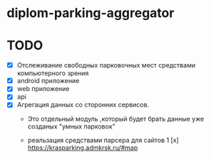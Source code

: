 # diplom-parking-aggregator
 

# TODO
- [x] Отслеживание свободных парковочных мест средствами компьютерного зрения
- [x] android приложение
- [x] web приложение
- [x] api
- [x] Агрегация данных со сторонних сервисов.
    * Это отдельный модуль ,который будет брать данные уже созданых "умных парковок"
    
    * реальзация средствами парсера для сайтов
    1 [x] https://krasparking.admkrsk.ru/#map